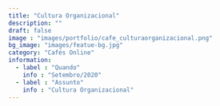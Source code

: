 ```yaml
---
title: "Cultura Organizacional"
description: ""
draft: false
image : "images/portfolio/cafe_culturaorganizacional.png"
bg_image: "images/featue-bg.jpg"
category: "Cafés Online"
information:
  - label : "Quando"
    info : "Setembro/2020"
  - label : "Assunto"
    info : "Cultura Organizacional"
---
```

